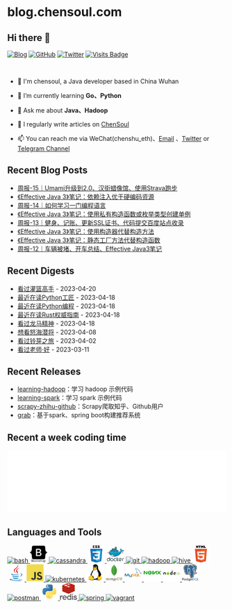 # blog.chensoul.com

<!-- readme starts -->

## Hi there 👋

<!-- 参考 https://rahuldkjain.github.io/gh-profile-readme-generator/ -->

[![Blog](https://img.shields.io/badge/Blog-chensoul-9cf?style=flat-square)](https://blog.chensoul.com)
[![GitHub](https://img.shields.io/github/followers/chensoul?logo=github&style=flat-square)](https://github.com/chensoul)
[![Twitter](https://img.shields.io/twitter/follow/chensoul_eth?logo=twitter&style=flat-square)](https://twitter.com/chensoul_eth)
[![Visits Badge](https://badges.strrl.dev/visits/chensoul/chensoul?style=flat-square)](https://github.com/chensoul)

<br />

- 👋 I'm chensoul, a Java developer based in China Wuhan

- 🌱 I’m currently learning **Go、Python**

- 💬 Ask me about **Java、Hadoop**

- 📝 I regularly write articles on [ChenSoul](https://blog.chensoul.com)
  
- 📫 You can reach me via WeChat(chenshu_eth)、[Email](mailto:chensoul.eth@gmail.com) 、[Twitter](https://twitter.com/chensoul_eth) or [Telegram Channel](https://t.me/chensoul_share)


## Recent Blog Posts

<!-- blog starts -->
- <a href=https://blog.chensoul.com/posts/2023/04/18/weekly_review_15/ target='_blank'>周报-15｜Umami升级到2.0、汉街蜡像馆、使用Strava跑步</a>
- <a href=https://blog.chensoul.com/posts/2023/04/17/prefer-dependency-injection-to-hardwiring-resources/ target='_blank'>《Effective Java 3》笔记：依赖注入优于硬编码资源</a>
- <a href=https://blog.chensoul.com/posts/2023/04/13/weekly_review_14/ target='_blank'>周报-14｜如何学习一门编程语言</a>
- <a href=https://blog.chensoul.com/posts/2023/04/11/enforce-the-singleton-property-with-a-private-constructor-or-an-enum-type/ target='_blank'>《Effective Java 3》笔记：使用私有构造函数或枚举类型创建单例</a>
- <a href=https://blog.chensoul.com/posts/2023/04/04/weekly_review_13/ target='_blank'>周报-13｜健身、记账、更新SSL证书、代码提交百度站点收录</a>
- <a href=https://blog.chensoul.com/posts/2023/04/03/builder-instead-of-constructors/ target='_blank'>《Effective Java 3》笔记：使用构造器代替构造方法</a>
- <a href=https://blog.chensoul.com/posts/2023/04/03/static-factory-methods-instead-of-constructors/ target='_blank'>《Effective Java 3》笔记：静态工厂方法代替构造函数</a>
- <a href=https://blog.chensoul.com/posts/2023/03/28/weekly_review_12/ target='_blank'>周报-12｜车辆被堵、开车总结、Effective Java3笔记</a>
<!-- blog ends -->

## Recent Digests

<!-- douban starts -->
- <a href='http://movie.douban.com/subject/35315950/' target='_blank'>看过灌篮高手</a> - 2023-04-20
- <a href='https://book.douban.com/subject/35723705/' target='_blank'>最近在读Python工匠</a> - 2023-04-18
- <a href='https://book.douban.com/subject/35196328/' target='_blank'>最近在读Python编程</a> - 2023-04-18
- <a href='https://book.douban.com/subject/35081743/' target='_blank'>最近在读Rust权威指南</a> - 2023-04-18
- <a href='http://movie.douban.com/subject/35595615/' target='_blank'>看过龙马精神</a> - 2023-04-18
- <a href='http://movie.douban.com/subject/1293400/' target='_blank'>想看怒海潜将</a> - 2023-04-08
- <a href='http://movie.douban.com/subject/35371261/' target='_blank'>看过铃芽之旅</a> - 2023-04-02
- <a href='http://movie.douban.com/subject/27663742/' target='_blank'>看过老师·好</a> - 2023-03-11
<!-- douban ends -->


## Recent Releases

<!-- recent_releases starts -->
- <a href=https://github.com/chensoul/learning-hadoop/releases/tag/v0.0.1 target='_blank'>learning-hadoop</a>：学习 hadoop 示例代码
- <a href=https://github.com/chensoul/learning-spark/releases/tag/v0.0.1 target='_blank'>learning-spark</a>：学习 spark 示例代码
- <a href=https://github.com/chensoul/scrapy-zhihu-github/releases/tag/v0.0.1 target='_blank'>scrapy-zhihu-github</a>：Scrapy爬取知乎、Github用户
- <a href=https://github.com/chensoul/grab/releases/tag/v0.0.1 target='_blank'>grab</a>：基于spark、spring boot构建推荐系统
<!-- recent_releases ends -->


## Recent a week coding time

![light](https://raw.githubusercontent.com/chensoul/chensoul/main/images/wakatime_weekly_language_stats.svg#gh-light-mode-only)


## Languages and Tools

<p align="left"> <a href="https://www.gnu.org/software/bash/" target="_blank" rel="noreferrer"> <img src="https://www.vectorlogo.zone/logos/gnu_bash/gnu_bash-icon.svg" alt="bash" width="40" height="40"/> </a> <a href="https://getbootstrap.com" target="_blank" rel="noreferrer"> <img src="https://raw.githubusercontent.com/devicons/devicon/master/icons/bootstrap/bootstrap-plain-wordmark.svg" alt="bootstrap" width="40" height="40"/> </a> <a href="https://cassandra.apache.org/" target="_blank" rel="noreferrer"> <img src="https://www.vectorlogo.zone/logos/apache_cassandra/apache_cassandra-icon.svg" alt="cassandra" width="40" height="40"/> </a> <a href="https://www.w3schools.com/css/" target="_blank" rel="noreferrer"> <img src="https://raw.githubusercontent.com/devicons/devicon/master/icons/css3/css3-original-wordmark.svg" alt="css3" width="40" height="40"/> </a> <a href="https://www.docker.com/" target="_blank" rel="noreferrer"> <img src="https://raw.githubusercontent.com/devicons/devicon/master/icons/docker/docker-original-wordmark.svg" alt="docker" width="40" height="40"/> </a> <a href="https://git-scm.com/" target="_blank" rel="noreferrer"> <img src="https://www.vectorlogo.zone/logos/git-scm/git-scm-icon.svg" alt="git" width="40" height="40"/> </a> <a href="https://hadoop.apache.org/" target="_blank" rel="noreferrer"> <img src="https://www.vectorlogo.zone/logos/apache_hadoop/apache_hadoop-icon.svg" alt="hadoop" width="40" height="40"/> </a> <a href="https://hive.apache.org/" target="_blank" rel="noreferrer"> <img src="https://www.vectorlogo.zone/logos/apache_hive/apache_hive-icon.svg" alt="hive" width="40" height="40"/> </a> <a href="https://www.w3.org/html/" target="_blank" rel="noreferrer"> <img src="https://raw.githubusercontent.com/devicons/devicon/master/icons/html5/html5-original-wordmark.svg" alt="html5" width="40" height="40"/> </a> <a href="https://www.java.com" target="_blank" rel="noreferrer"> <img src="https://raw.githubusercontent.com/devicons/devicon/master/icons/java/java-original.svg" alt="java" width="40" height="40"/> </a> <a href="https://developer.mozilla.org/en-US/docs/Web/JavaScript" target="_blank" rel="noreferrer"> <img src="https://raw.githubusercontent.com/devicons/devicon/master/icons/javascript/javascript-original.svg" alt="javascript" width="40" height="40"/> </a> <a href="https://kubernetes.io" target="_blank" rel="noreferrer"> <img src="https://www.vectorlogo.zone/logos/kubernetes/kubernetes-icon.svg" alt="kubernetes" width="40" height="40"/> </a> <a href="https://www.linux.org/" target="_blank" rel="noreferrer"> <img src="https://raw.githubusercontent.com/devicons/devicon/master/icons/linux/linux-original.svg" alt="linux" width="40" height="40"/> </a> <a href="https://www.mongodb.com/" target="_blank" rel="noreferrer"> <img src="https://raw.githubusercontent.com/devicons/devicon/master/icons/mongodb/mongodb-original-wordmark.svg" alt="mongodb" width="40" height="40"/> </a> <a href="https://www.mysql.com/" target="_blank" rel="noreferrer"> <img src="https://raw.githubusercontent.com/devicons/devicon/master/icons/mysql/mysql-original-wordmark.svg" alt="mysql" width="40" height="40"/> </a> <a href="https://www.nginx.com" target="_blank" rel="noreferrer"> <img src="https://raw.githubusercontent.com/devicons/devicon/master/icons/nginx/nginx-original.svg" alt="nginx" width="40" height="40"/> </a> <a href="https://nodejs.org" target="_blank" rel="noreferrer"> <img src="https://raw.githubusercontent.com/devicons/devicon/master/icons/nodejs/nodejs-original-wordmark.svg" alt="nodejs" width="40" height="40"/> </a> <a href="https://www.postgresql.org" target="_blank" rel="noreferrer"> <img src="https://raw.githubusercontent.com/devicons/devicon/master/icons/postgresql/postgresql-original-wordmark.svg" alt="postgresql" width="40" height="40"/> </a> <a href="https://postman.com" target="_blank" rel="noreferrer"> <img src="https://www.vectorlogo.zone/logos/getpostman/getpostman-icon.svg" alt="postman" width="40" height="40"/> </a> <a href="https://www.python.org" target="_blank" rel="noreferrer"> <img src="https://raw.githubusercontent.com/devicons/devicon/master/icons/python/python-original.svg" alt="python" width="40" height="40"/> </a> <a href="https://redis.io" target="_blank" rel="noreferrer"> <img src="https://raw.githubusercontent.com/devicons/devicon/master/icons/redis/redis-original-wordmark.svg" alt="redis" width="40" height="40"/> </a> <a href="https://spring.io/" target="_blank" rel="noreferrer"> <img src="https://www.vectorlogo.zone/logos/springio/springio-icon.svg" alt="spring" width="40" height="40"/> </a> <a href="https://www.vagrantup.com/" target="_blank" rel="noreferrer"> <img src="https://www.vectorlogo.zone/logos/vagrantup/vagrantup-icon.svg" alt="vagrant" width="40" height="40"/> </a> </p>

<!-- readme ends -->